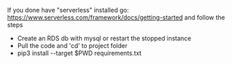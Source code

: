 If you done have "serverless" installed go: https://www.serverless.com/framework/docs/getting-started 
and follow the steps
- Create an RDS db with mysql or restart the stopped instance
- Pull the code and 'cd' to project folder
- pip3 install --target $PWD requirements.txt